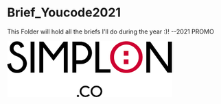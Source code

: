 # Brief_Youcode2021
This Folder will hold all the briefs I'll do during the year :)! --2021 PROMO

![logo](SIMPLONLOGO.png)<br>

